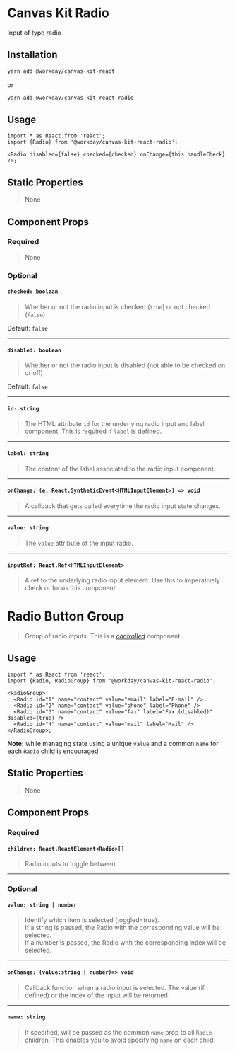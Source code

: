 # Canvas Kit Radio

Input of type radio

## Installation

```sh
yarn add @workday/canvas-kit-react
```

or

```sh
yarn add @workday/canvas-kit-react-radio
```

## Usage

```tsx
import * as React from 'react';
import {Radio} from '@workday/canvas-kit-react-radio';

<Radio disabled={false} checked={checked} onChange={this.handleCheck} />;
```

## Static Properties

> None

## Component Props

### Required

> None

### Optional

#### `checked: boolean`

> Whether or not the radio input is checked (`true`) or not checked (`false`)

Default: `false`

---

#### `disabled: boolean`

> Whether or not the radio input is disabled (not able to be checked on or off)

Default: `false`

---

#### `id: string`

> The HTML attribute `id` for the underlying radio input and label component. This is required if
> `label` is defined.

---

#### `label: string`

> The content of the label associated to the radio input component.

---

#### `onChange: (e: React.SyntheticEvent<HTMLInputElement>) => void`

> A callback that gets called everytime the radio input state changes.

---

#### `value: string`

> The `value` attribute of the input radio.

---

#### `inputRef: React.Ref<HTMLInputElement>`

> A ref to the underlying radio input element. Use this to imperatively check or focus this
> component.

# Radio Button Group

> Group of radio inputs. This is a
> [_controlled_](https://reactjs.org/docs/forms.html#controlled-components) component.

## Usage

```tsx
import * as React from 'react';
import {Radio, RadioGroup} from '@workday/canvas-kit-react-radio';

<RadioGroup>
  <Radio id="1" name="contact" value="email" label="E-mail" />
  <Radio id="2" name="contact" value="phone" label="Phone" />
  <Radio id="3" name="contact" value="fax" label="Fax (disabled)" disabled={true} />
  <Radio id="4" name="contact" value="mail" label="Mail" />
</RadioGroup>;
```

**Note:** while managing state using a unique `value` and a common `name` for each `Radio` child is
encouraged.

## Static Properties

> None

## Component Props

### Required

#### `children: React.ReactElement<Radio>[]`

> Radio inputs to toggle between.

---

### Optional

#### `value: string | number`

> Identify which item is selected (toggled=true).  
> If a string is passed, the Radio with the corresponding value will be selected.  
> If a number is passed, the Radio with the corresponding index will be selected.

---

#### `onChange: (value:string | number)=> void`

> Callback function when a radio input is selected. The value (if defined) or the index of the input
> will be returned.

---

#### `name: string`

> If specified, will be passed as the common `name` prop to all `Radio` children. This enables you
> to avoid specifying `name` on each child.
